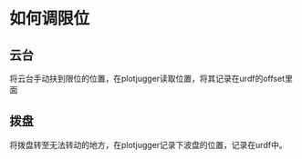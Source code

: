 # 如何调限位

## 云台

将云台手动扶到限位的位置，在plotjugger读取位置，将其记录在urdf的offset里面

## 拨盘

将拨盘转至无法转动的地方，在plotjugger记录下波盘的位置，记录在urdf中。


